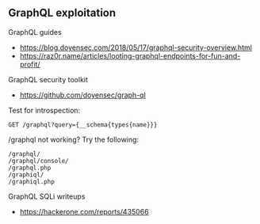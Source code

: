 ## GraphQL exploitation

GraphQL guides
* https://blog.doyensec.com/2018/05/17/graphql-security-overview.html
* https://raz0r.name/articles/looting-graphql-endpoints-for-fun-and-profit/

GraphQL security toolkit
* https://github.com/doyensec/graph-ql

Test for introspection:
```
GET /graphql?query={__schema{types{name}}}
```

/graphql not working? Try the following:
```
/graphql/
/graphql/console/
/graphql.php
/graphiql/
/graphiql.php
```

GraphQL SQLi writeups
* https://hackerone.com/reports/435066
